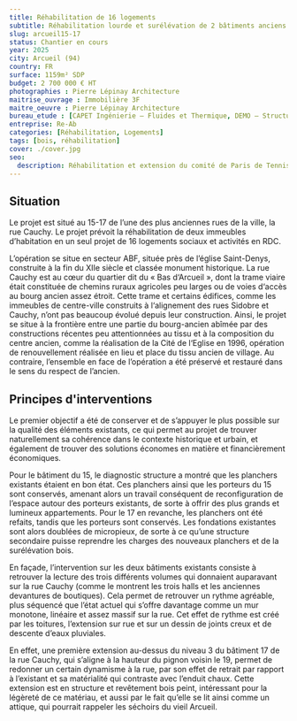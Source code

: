 ```yaml
---
title: Réhabilitation de 16 logements 
subtitle: Réhabilitation lourde et surélévation de 2 bâtiments anciens
slug: arcueil15-17
status: Chantier en cours
year: 2025
city: Arcueil (94)
country: FR
surface: 1159m² SDP
budget: 2 700 000 € HT
photographies : Pierre Lépinay Architecture
maitrise_ouvrage : Immobilière 3F
maitre_oeuvre : Pierre Lépinay Architecture
bureau_etude : [CAPET Ingénierie – Fluides et Thermique, DEMO – Structure, CECPAD - Economiste]
entreprise: Re-Ab
categories: [Réhabilitation, Logements]
tags: [bois, réhabilitation]
cover: ./cover.jpg
seo:
  description: Réhabilitation et extension du comité de Paris de Tennis.
---
```


## Situation
Le projet est situé au 15-17 de l’une des plus anciennes rues de la ville, la rue Cauchy. Le projet prévoit la réhabilitation de deux immeubles d’habitation en un seul projet de 16 logements sociaux et activités en RDC. 

L’opération se situe en secteur ABF, située près de l’église Saint-Denys, construite à la fin du XIIe siècle et classée monument historique. La rue Cauchy est au cœur du quartier dit du « Bas d‘Arcueil », dont la trame viaire était constituée de chemins ruraux agricoles peu larges ou de voies d‘accès au bourg ancien assez étroit. Cette trame et certains édifices, comme les immeubles de centre-ville construits à l‘alignement des rues Sidobre et Cauchy, n’ont pas beaucoup évolué depuis leur construction. Ainsi, le projet se situe à la frontière entre une partie du bourg-ancien abîmée par des constructions récentes peu attentionnées au tissu et à la composition du centre ancien, comme la réalisation de la Cité de l‘Eglise en 1996, opération de renouvellement réalisée en lieu et place du tissu ancien de village. Au contraire, l’ensemble en face de l’opération a été préservé et restauré dans le sens du respect de l’ancien.

## Principes d'interventions 
Le premier objectif a été de conserver et de s’appuyer le plus possible sur la qualité des éléments existants, ce qui permet au projet de trouver naturellement sa cohérence dans le contexte historique et urbain, et également de trouver des solutions économes en matière et financièrement économiques.

Pour le bâtiment du 15, le diagnostic structure a montré que les planchers existants étaient en bon état. Ces planchers ainsi que les porteurs du 15 sont conservés, amenant alors un travail conséquent de reconfiguration de l’espace autour des porteurs existants, de sorte à offrir des plus grands et lumineux appartements. Pour le 17 en revanche, les planchers ont été refaits, tandis que les porteurs sont conservés. Les fondations existantes sont alors doublées de micropieux, de sorte à ce qu’une structure secondaire puisse reprendre les charges des nouveaux planchers et de la surélévation bois. 

En façade, l’intervention sur les deux bâtiments existants consiste à retrouver la lecture des trois différents volumes qui donnaient auparavant sur la rue Cauchy (comme le montrent les trois halls et les anciennes devantures de boutiques). Cela permet de retrouver un rythme agréable, plus séquencé que l’état actuel qui s’offre davantage comme un mur monotone, linéaire et assez massif sur la rue. Cet effet de rythme est créé par les toitures, l’extension sur rue et sur un dessin de joints creux et de descente d’eaux pluviales. 

En effet, une première extension au-dessus du niveau 3 du bâtiment 17 de la rue Cauchy, qui s’aligne à la hauteur du pignon voisin le 19, permet de redonner un certain dynamisme à la rue, par son effet de retrait par rapport à l’existant et sa matérialité qui contraste avec l’enduit chaux. Cette extension est en structure et revêtement bois peint, intéressant pour la légèreté de ce matériau, et aussi par le fait qu’elle se lit ainsi comme un attique, qui pourrait rappeler les séchoirs du vieil Arcueil.
